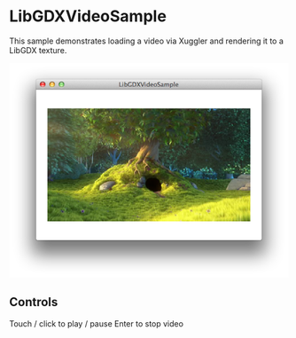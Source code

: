 # LibGDXVideoSample

This sample demonstrates loading a video via Xuggler and rendering it
to a LibGDX texture.

![Screenshot](screenshot.png "Screenshot")

## Controls

Touch / click to play / pause
Enter to stop video


